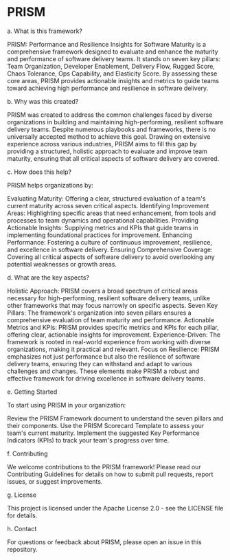 # PRISM

a. What is this framework?

PRISM: Performance and Resilience Insights for Software Maturity is a comprehensive framework designed to evaluate and enhance the maturity and performance of software delivery teams. It stands on seven key pillars: Team Organization, Developer Enablement, Delivery Flow, Rugged Score, Chaos Tolerance, Ops Capability, and Elasticity Score. By assessing these core areas, PRISM provides actionable insights and metrics to guide teams toward achieving high performance and resilience in software delivery.

b. Why was this created?

PRISM was created to address the common challenges faced by diverse organizations in building and maintaining high-performing, resilient software delivery teams. Despite numerous playbooks and frameworks, there is no universally accepted method to achieve this goal. Drawing on extensive experience across various industries, PRISM aims to fill this gap by providing a structured, holistic approach to evaluate and improve team maturity, ensuring that all critical aspects of software delivery are covered.

c. How does this help?

PRISM helps organizations by:

Evaluating Maturity: Offering a clear, structured evaluation of a team's current maturity across seven critical aspects.
Identifying Improvement Areas: Highlighting specific areas that need enhancement, from tools and processes to team dynamics and operational capabilities.
Providing Actionable Insights: Supplying metrics and KPIs that guide teams in implementing foundational practices for improvement.
Enhancing Performance: Fostering a culture of continuous improvement, resilience, and excellence in software delivery.
Ensuring Comprehensive Coverage: Covering all critical aspects of software delivery to avoid overlooking any potential weaknesses or growth areas.

d. What are the key aspects?

Holistic Approach: PRISM covers a broad spectrum of critical areas necessary for high-performing, resilient software delivery teams, unlike other frameworks that may focus narrowly on specific aspects.
Seven Key Pillars: The framework's organization into seven pillars ensures a comprehensive evaluation of team maturity and performance.
Actionable Metrics and KPIs: PRISM provides specific metrics and KPIs for each pillar, offering clear, actionable insights for improvement.
Experience-Driven: The framework is rooted in real-world experience from working with diverse organizations, making it practical and relevant.
Focus on Resilience: PRISM emphasizes not just performance but also the resilience of software delivery teams, ensuring they can withstand and adapt to various challenges and changes.
These elements make PRISM a robust and effective framework for driving excellence in software delivery teams.


e. Getting Started

To start using PRISM in your organization:

Review the PRISM Framework document to understand the seven pillars and their components.
Use the PRISM Scorecard Template to assess your team's current maturity.
Implement the suggested Key Performance Indicators (KPIs) to track your team's progress over time.

f. Contributing

We welcome contributions to the PRISM framework! Please read our Contributing Guidelines for details on how to submit pull requests, report issues, or suggest improvements.

g. License

This project is licensed under the Apache License 2.0 - see the LICENSE file for details.

h. Contact

For questions or feedback about PRISM, please open an issue in this repository.
